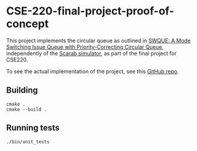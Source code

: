# CSE-220-final-project-proof-of-concept

This project implements the circular queue as outlined in
[SWQUE: A Mode Switching Issue Queue with Priority-Correcting Circular Queue](https://dl.acm.org/doi/pdf/10.1145/3352460.3358293),
independently of the [Scarab simulator](https://github.com/Litz-Lab/scarab), as part of the final
project for CSE220.

To see the actual implementation of the project, see this [GitHub repo](https://github.com/leeway64/scarab-final-project-implementation).

## Building
```
cmake .
cmake --build .
```

## Running tests
```
./bin/unit_tests
```